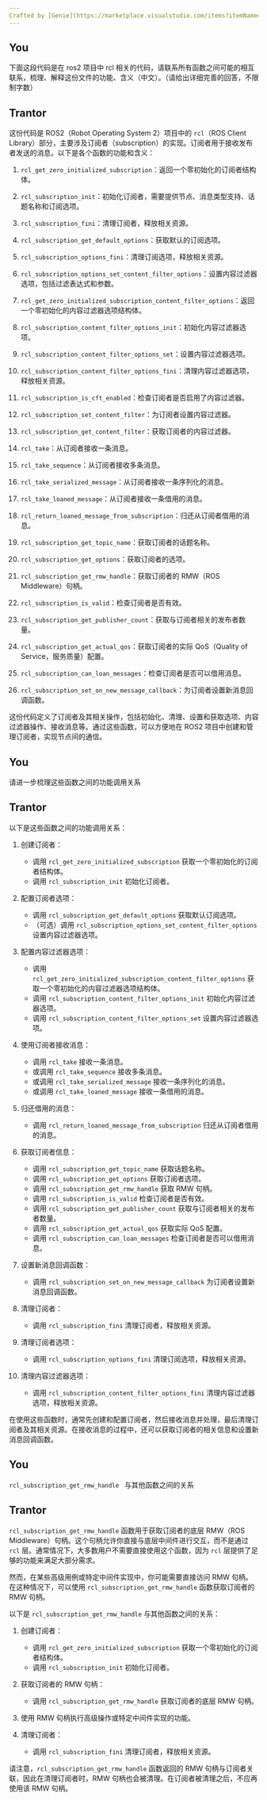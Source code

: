 ```yaml
---
Crafted by [Genie](https://marketplace.visualstudio.com/items?itemName=genieai.chatgpt-vscode)
---
```


## You

下面这段代码是在 ros2 项目中 rcl 相关的代码，请联系所有函数之间可能的相互联系，梳理、解释这份文件的功能、含义（中文）。（请给出详细完善的回答，不限制字数）

## Trantor

这份代码是 ROS2（Robot Operating System 2）项目中的 `rcl`（ROS Client Library）部分，主要涉及订阅者（subscription）的实现。订阅者用于接收发布者发送的消息。以下是各个函数的功能和含义：

1. `rcl_get_zero_initialized_subscription`：返回一个零初始化的订阅者结构体。

2. `rcl_subscription_init`：初始化订阅者，需要提供节点、消息类型支持、话题名称和订阅选项。

3. `rcl_subscription_fini`：清理订阅者，释放相关资源。

4. `rcl_subscription_get_default_options`：获取默认的订阅选项。

5. `rcl_subscription_options_fini`：清理订阅选项，释放相关资源。

6. `rcl_subscription_options_set_content_filter_options`：设置内容过滤器选项，包括过滤表达式和参数。

7. `rcl_get_zero_initialized_subscription_content_filter_options`：返回一个零初始化的内容过滤器选项结构体。

8. `rcl_subscription_content_filter_options_init`：初始化内容过滤器选项。

9. `rcl_subscription_content_filter_options_set`：设置内容过滤器选项。

10. `rcl_subscription_content_filter_options_fini`：清理内容过滤器选项，释放相关资源。

11. `rcl_subscription_is_cft_enabled`：检查订阅者是否启用了内容过滤器。

12. `rcl_subscription_set_content_filter`：为订阅者设置内容过滤器。

13. `rcl_subscription_get_content_filter`：获取订阅者的内容过滤器。

14. `rcl_take`：从订阅者接收一条消息。

15. `rcl_take_sequence`：从订阅者接收多条消息。

16. `rcl_take_serialized_message`：从订阅者接收一条序列化的消息。

17. `rcl_take_loaned_message`：从订阅者接收一条借用的消息。

18. `rcl_return_loaned_message_from_subscription`：归还从订阅者借用的消息。

19. `rcl_subscription_get_topic_name`：获取订阅者的话题名称。

20. `rcl_subscription_get_options`：获取订阅者的选项。

21. `rcl_subscription_get_rmw_handle`：获取订阅者的 RMW（ROS Middleware）句柄。

22. `rcl_subscription_is_valid`：检查订阅者是否有效。

23. `rcl_subscription_get_publisher_count`：获取与订阅者相关的发布者数量。

24. `rcl_subscription_get_actual_qos`：获取订阅者的实际 QoS（Quality of Service，服务质量）配置。

25. `rcl_subscription_can_loan_messages`：检查订阅者是否可以借用消息。

26. `rcl_subscription_set_on_new_message_callback`：为订阅者设置新消息回调函数。

这份代码定义了订阅者及其相关操作，包括初始化、清理、设置和获取选项、内容过滤器操作、接收消息等。通过这些函数，可以方便地在 ROS2 项目中创建和管理订阅者，实现节点间的通信。

## You

请进一步梳理这些函数之间的功能调用关系

## Trantor

以下是这些函数之间的功能调用关系：

1. 创建订阅者：

   - 调用 `rcl_get_zero_initialized_subscription` 获取一个零初始化的订阅者结构体。
   - 调用 `rcl_subscription_init` 初始化订阅者。

2. 配置订阅者选项：

   - 调用 `rcl_subscription_get_default_options` 获取默认订阅选项。
   - （可选）调用 `rcl_subscription_options_set_content_filter_options` 设置内容过滤器选项。

3. 配置内容过滤器选项：

   - 调用 `rcl_get_zero_initialized_subscription_content_filter_options` 获取一个零初始化的内容过滤器选项结构体。
   - 调用 `rcl_subscription_content_filter_options_init` 初始化内容过滤器选项。
   - 调用 `rcl_subscription_content_filter_options_set` 设置内容过滤器选项。

4. 使用订阅者接收消息：

   - 调用 `rcl_take` 接收一条消息。
   - 或调用 `rcl_take_sequence` 接收多条消息。
   - 或调用 `rcl_take_serialized_message` 接收一条序列化的消息。
   - 或调用 `rcl_take_loaned_message` 接收一条借用的消息。

5. 归还借用的消息：

   - 调用 `rcl_return_loaned_message_from_subscription` 归还从订阅者借用的消息。

6. 获取订阅者信息：

   - 调用 `rcl_subscription_get_topic_name` 获取话题名称。
   - 调用 `rcl_subscription_get_options` 获取订阅者选项。
   - 调用 `rcl_subscription_get_rmw_handle` 获取 RMW 句柄。
   - 调用 `rcl_subscription_is_valid` 检查订阅者是否有效。
   - 调用 `rcl_subscription_get_publisher_count` 获取与订阅者相关的发布者数量。
   - 调用 `rcl_subscription_get_actual_qos` 获取实际 QoS 配置。
   - 调用 `rcl_subscription_can_loan_messages` 检查订阅者是否可以借用消息。

7. 设置新消息回调函数：

   - 调用 `rcl_subscription_set_on_new_message_callback` 为订阅者设置新消息回调函数。

8. 清理订阅者：

   - 调用 `rcl_subscription_fini` 清理订阅者，释放相关资源。

9. 清理订阅者选项：

   - 调用 `rcl_subscription_options_fini` 清理订阅选项，释放相关资源。

10. 清理内容过滤器选项：
    - 调用 `rcl_subscription_content_filter_options_fini` 清理内容过滤器选项，释放相关资源。

在使用这些函数时，通常先创建和配置订阅者，然后接收消息并处理，最后清理订阅者及其相关资源。在接收消息的过程中，还可以获取订阅者的相关信息和设置新消息回调函数。

## You

`rcl_subscription_get_rmw_handle ` 与其他函数之间的关系

## Trantor

`rcl_subscription_get_rmw_handle` 函数用于获取订阅者的底层 RMW（ROS Middleware）句柄。这个句柄允许你直接与底层中间件进行交互，而不是通过 `rcl` 层。通常情况下，大多数用户不需要直接使用这个函数，因为 `rcl` 层提供了足够的功能来满足大部分需求。

然而，在某些高级用例或特定中间件实现中，你可能需要直接访问 RMW 句柄。在这种情况下，可以使用 `rcl_subscription_get_rmw_handle` 函数获取订阅者的 RMW 句柄。

以下是 `rcl_subscription_get_rmw_handle` 与其他函数之间的关系：

1. 创建订阅者：

   - 调用 `rcl_get_zero_initialized_subscription` 获取一个零初始化的订阅者结构体。
   - 调用 `rcl_subscription_init` 初始化订阅者。

2. 获取订阅者的 RMW 句柄：

   - 调用 `rcl_subscription_get_rmw_handle` 获取订阅者的底层 RMW 句柄。

3. 使用 RMW 句柄执行高级操作或特定中间件实现的功能。

4. 清理订阅者：
   - 调用 `rcl_subscription_fini` 清理订阅者，释放相关资源。

请注意，`rcl_subscription_get_rmw_handle` 函数返回的 RMW 句柄与订阅者关联，因此在清理订阅者时，RMW 句柄也会被清理。在订阅者被清理之后，不应再使用该 RMW 句柄。
